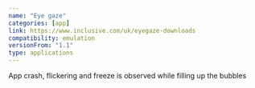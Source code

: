 ```yaml
---
name: "Eye gaze"
categories: [app]
link: https://www.inclusive.com/uk/eyegaze-downloads
compatibility: emulation
versionFrom: "1.1"
type: applications
---
```


App crash, flickering and freeze is observed while filling up the bubbles